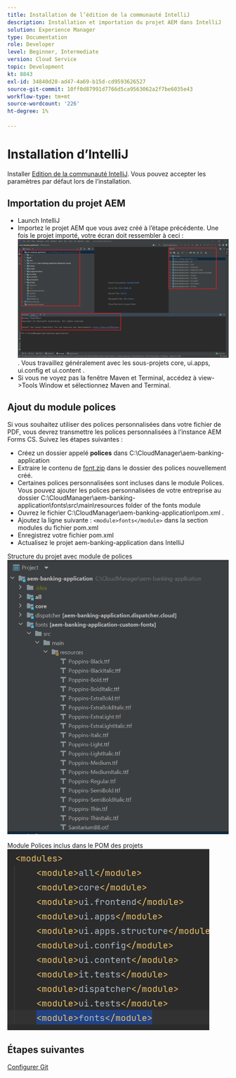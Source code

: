 ```yaml
---
title: Installation de l’édition de la communauté IntelliJ
description: Installation et importation du projet AEM dans IntelliJ
solution: Experience Manager
type: Documentation
role: Developer
level: Beginner, Intermediate
version: Cloud Service
topic: Development
kt: 8843
exl-id: 34840d28-ad47-4a69-b15d-cd9593626527
source-git-commit: 10ff0d87991d7766d5ca9563062a2f7be6035e43
workflow-type: tm+mt
source-wordcount: '226'
ht-degree: 1%

---
```


# Installation d’IntelliJ

Installer [Edition de la communauté IntelliJ](https://www.jetbrains.com/idea/download/#section=windows). Vous pouvez accepter les paramètres par défaut lors de l’installation.

## Importation du projet AEM

* Launch IntelliJ
* Importez le projet AEM que vous avez créé à l’étape précédente. Une fois le projet importé, votre écran doit ressembler à ceci : ![aem-banking-app](assets/aem-banking-app.png). Vous travaillez généralement avec les sous-projets core, ui.apps, ui.config et ui.content .
* Si vous ne voyez pas la fenêtre Maven et Terminal, accédez à view->Tools Window et sélectionnez Maven and Terminal.

## Ajout du module polices

Si vous souhaitez utiliser des polices personnalisées dans votre fichier de PDF, vous devrez transmettre les polices personnalisées à l’instance AEM Forms CS. Suivez les étapes suivantes :

* Créez un dossier appelé **polices** dans C:\CloudManager\aem-banking-application
* Extraire le contenu de [font.zip](assets/fonts.zip) dans le dossier des polices nouvellement créé.
* Certaines polices personnalisées sont incluses dans le module Polices. Vous pouvez ajouter les polices personnalisées de votre entreprise au dossier C:\CloudManager\aem-banking-application\fonts\src\main\resources folder of the fonts module
* Ouvrez le fichier C:\CloudManager\aem-banking-application\pom.xml .
* Ajoutez la ligne suivante :  ```<module>fonts</module>``` dans la section modules du fichier pom.xml
* Enregistrez votre fichier pom.xml
* Actualisez le projet aem-banking-application dans IntelliJ

Structure du projet avec module de polices
![fonts-module](assets/fonts-module.png)

Module Polices inclus dans le POM des projets
![fonts-pom](assets/fonts-module-pom.png)

## Étapes suivantes

[Configurer Git](./setup-git.md)

